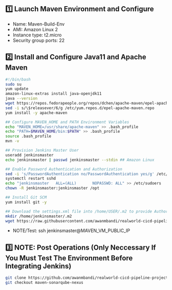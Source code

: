 ## 1️⃣ Launch Maven Environment and Configure
- Name: Maven-Build-Env
- AMI: Amazon Linux 2
- Instance type: t2.micro
- Security group ports: 22

## 2️⃣ Install and Configure Java11 and Apache Maven
```bash
#!/bin/bash
sudo su
yum update
amazon-linux-extras install java-openjdk11
java --version
wget https://repos.fedorapeople.org/repos/dchen/apache-maven/epel-apache-maven.repo -O /etc/yum.repos.d/epel-apache-maven.repo
sed -i s/\$releasever/6/g /etc/yum.repos.d/epel-apache-maven.repo
yum install -y apache-maven

## Configure MAVEN_HOME and PATH Environment Variables
echo "MAVEN_HOME=/usr/share/apache-maven" >> .bash_profile
echo "PATH=$MAVEN_HOME/bin:$PATH" >> .bash_profile
source .bash_profile
mvn -v

## Provision Jenkins Master User
useradd jenkinsmaster 
echo jenkinsmaster | passwd jenkinsmaster --stdin ## Amazon Linux

## Enable Password Authentication and Authorization
sed -i 's/PasswordAuthentication no/PasswordAuthentication yes/g' /etc/ssh/sshd_config
systemctl restart sshd
echo "jenkinsmaster   ALL=(ALL)       NOPASSWD: ALL" >> /etc/sudoers
chown -R jenkinsmaster:jenkinsmaster /opt

## Install Git SCM
yum install git -y

## Download the settings.xml file into /home/USER/.m2 to provide Authorization to Nexus
mkdir /home/jenkinsmaster/.m2
wget https://raw.githubusercontent.com/awanmbandi/realworld-cicd-pipeline-project/maven-sonarqube-nexus-jenkins/settings.xml -P /home/jenkinsmaster/.m2/
```

- NOTE/Test: ssh jenkinsmaster@MAVEN_VM_PUBLIC_IP

## 3️⃣ NOTE: Post Operations (Only Neccessary If You Must Test The Environment Before Integrating Jenkins)
```bash
git clone https://github.com/awanmbandi/realworld-cicd-pipeline-project.git
git checkout maven-sonarqube-nexus
```
